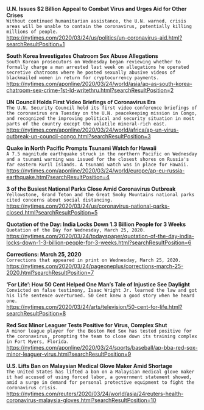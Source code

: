 **U.N. Issues $2 Billion Appeal to Combat Virus and Urges Aid for Other Crises**\
`Without continued humanitarian assistance, the U.N. warned, crisis areas will be unable to contain the coronavirus, potentially killing millions of people.`\
https://nytimes.com/2020/03/24/us/politics/un-coronavirus-aid.html?searchResultPosition=1

**South Korea Investigates Chatroom Sex Abuse Allegations**\
`South Korean prosecutors on Wednesday began reviewing whether to formally charge a man arrested last week on allegations he operated secretive chatrooms where he posted sexually abusive videos of blackmailed women in return for cryptocurrency payments. `\
https://nytimes.com/aponline/2020/03/24/world/asia/ap-as-south-korea-chatroom-sex-crime-1st-ld-writethru.html?searchResultPosition=2

**UN Council Holds First Video Briefings of Coronavirus Era**\
`The U.N. Security Council held its first video conference briefings of the coronavirus era Tuesday on the U.N. peacekeeping mission in Congo, and recognized the improving political and security situation in most parts of the country except the volatile mineral-rich east.`\
https://nytimes.com/aponline/2020/03/24/world/africa/ap-un-virus-outbreak-un-council-congo.html?searchResultPosition=3

**Quake in North Pacific Prompts Tsunami Watch for Hawaii**\
`A 7.5 magnitude earthquake struck in the northern Pacific on Wednesday and a tsunami warning was issued for the closest shores on Russia's far eastern Kuril Islands. A tsunami watch was in place for Hawaii.`\
https://nytimes.com/aponline/2020/03/24/world/europe/ap-eu-russia-earthquake.html?searchResultPosition=4

**3 of the Busiest National Parks Close Amid Coronavirus Outbreak**\
`Yellowstone, Grand Teton and the Great Smoky Mountains national parks cited concerns about social distancing.`\
https://nytimes.com/2020/03/24/us/coronavirus-national-parks-closed.html?searchResultPosition=5

**Quotation of the Day: India Locks Down 1.3 Billion People for 3 Weeks**\
`Quotation of the Day for Wednesday, March 25, 2020.`\
https://nytimes.com/2020/03/24/todayspaper/quotation-of-the-day-india-locks-down-1-3-billion-people-for-3-weeks.html?searchResultPosition=6

**Corrections: March 25, 2020**\
`Corrections that appeared in print on Wednesday, March 25, 2020.`\
https://nytimes.com/2020/03/24/pageoneplus/corrections-march-25-2020.html?searchResultPosition=7

**‘For Life’: How 50 Cent Helped One Man’s Tale of Injustice See Daylight**\
`Convicted on false testimony, Isaac Wright Jr. learned the law and got his life sentence overturned. 50 Cent knew a good story when he heard one.`\
https://nytimes.com/2020/03/24/arts/television/50-cent-for-life.html?searchResultPosition=8

**Red Sox Minor Leaguer Tests Positive for Virus, Complex Shut**\
`A minor league player for the Boston Red Sox has tested positive for the coronavirus, prompting the team to close down its training complex in Fort Myers, Florida.`\
https://nytimes.com/aponline/2020/03/24/sports/baseball/ap-bba-red-sox-minor-leaguer-virus.html?searchResultPosition=9

**U.S. Lifts Ban on Malaysian Medical Glove Maker Amid Shortage**\
`The United States has lifted a ban on a Malaysian medical glove maker it had accused of using forced labor, a government statement showed, amid a surge in demand for personal protective equipment to fight the coronavirus crisis.`\
https://nytimes.com/reuters/2020/03/24/world/asia/24reuters-health-coronavirus-malaysia-gloves.html?searchResultPosition=10

